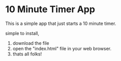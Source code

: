 # 10 Minute Timer App



This is a simple app that just starts a 10 minute timer.

simple to install,

1. download the file
2. open the "index.html" file in your web browser.
3. thats all folks!
